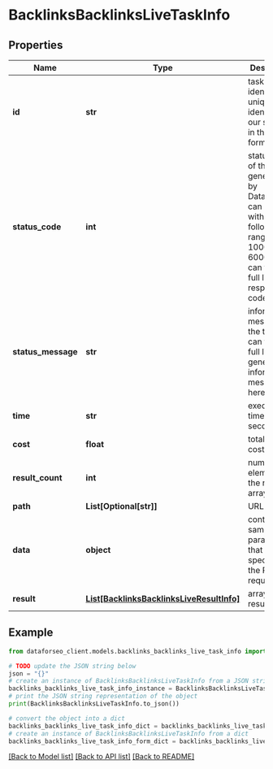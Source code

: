 # BacklinksBacklinksLiveTaskInfo


## Properties

Name | Type | Description | Notes
------------ | ------------- | ------------- | -------------
**id** | **str** | task identifier unique task identifier in our system in the UUID format | [optional] 
**status_code** | **int** | status code of the task generated by DataForSEO, can be within the following range: 10000-60000 you can find the full list of the response codes here | [optional] 
**status_message** | **str** | informational message of the task you can find the full list of general informational messages here | [optional] 
**time** | **str** | execution time, seconds | [optional] 
**cost** | **float** | total tasks cost, USD | [optional] 
**result_count** | **int** | number of elements in the result array | [optional] 
**path** | **List[Optional[str]]** | URL path | [optional] 
**data** | **object** | contains the same parameters that you specified in the POST request | [optional] 
**result** | [**List[BacklinksBacklinksLiveResultInfo]**](BacklinksBacklinksLiveResultInfo.md) | array of results | [optional] 

## Example

```python
from dataforseo_client.models.backlinks_backlinks_live_task_info import BacklinksBacklinksLiveTaskInfo

# TODO update the JSON string below
json = "{}"
# create an instance of BacklinksBacklinksLiveTaskInfo from a JSON string
backlinks_backlinks_live_task_info_instance = BacklinksBacklinksLiveTaskInfo.from_json(json)
# print the JSON string representation of the object
print(BacklinksBacklinksLiveTaskInfo.to_json())

# convert the object into a dict
backlinks_backlinks_live_task_info_dict = backlinks_backlinks_live_task_info_instance.to_dict()
# create an instance of BacklinksBacklinksLiveTaskInfo from a dict
backlinks_backlinks_live_task_info_form_dict = backlinks_backlinks_live_task_info.from_dict(backlinks_backlinks_live_task_info_dict)
```
[[Back to Model list]](../README.md#documentation-for-models) [[Back to API list]](../README.md#documentation-for-api-endpoints) [[Back to README]](../README.md)


